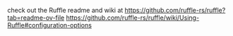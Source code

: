 check out the Ruffle readme and wiki at 
https://github.com/ruffle-rs/ruffle?tab=readme-ov-file
https://github.com/ruffle-rs/ruffle/wiki/Using-Ruffle#configuration-options

